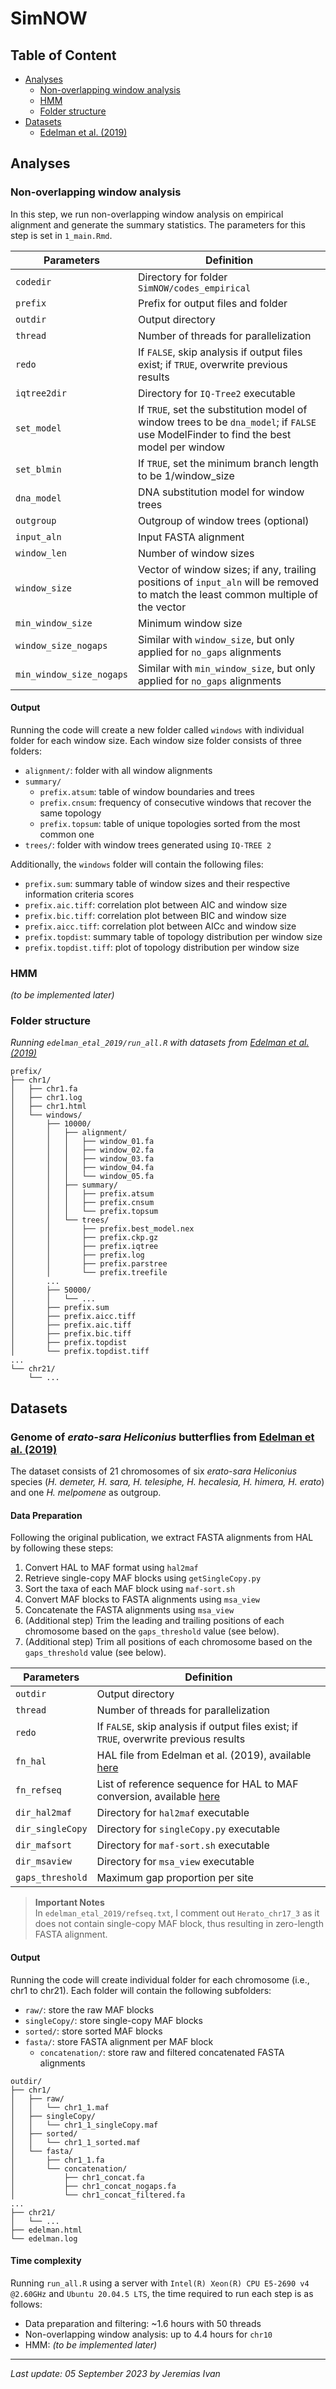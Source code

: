 # SimNOW

## Table of Content
- <a href="#analyses">Analyses</a>
    - <a href="#now">Non-overlapping window analysis</a>
    - <a href="#hmm">HMM</a>
    - <a href="#foldstr">Folder structure</a>
- <a href="#datasets">Datasets</a>
    - <a href="#edelman">Edelman et al. (2019)</a>

## <a id="analyses">Analyses</a>

### <a id="now">Non-overlapping window analysis</a>
In this step, we run non-overlapping window analysis on empirical alignment and generate the summary statistics. The parameters for this step is set in `1_main.Rmd`.

| Parameters               | Definition                                                                                                                            |
| ------------------------ | ------------------------------------------------------------------------------------------------------------------------------------- |
| `codedir`                | Directory for folder `SimNOW/codes_empirical`                                                                                         |
| `prefix`                 | Prefix for output files and folder                                                                                                    | 
| `outdir`                 | Output directory                                                                                                                      |
| `thread`                 | Number of threads for parallelization                                                                                                 |
| `redo`                   | If `FALSE`, skip analysis if output files exist; if `TRUE`, overwrite previous results                                                |
| `iqtree2dir`             | Directory for `IQ-Tree2` executable                                                                                                   |
| `set_model`              | If `TRUE`, set the substitution model of window trees to be `dna_model`; if `FALSE` use ModelFinder to find the best model per window |
| `set_blmin`              | If `TRUE`, set the minimum branch length to be 1/window_size                                                                          |
| `dna_model`              | DNA substitution model for window trees                                                                                               |
| `outgroup`               | Outgroup of window trees (optional)                                                                                                   |
| `input_aln`              | Input FASTA alignment                                                                                                                 |
| `window_len`             | Number of window sizes                                                                                                                |
| `window_size`            | Vector of window sizes; if any, trailing positions of `input_aln` will be removed to match the least common multiple of the vector    |
| `min_window_size`        | Minimum window size                                                                                                                   |
| `window_size_nogaps`     | Similar with `window_size`, but only applied for `no_gaps` alignments                                                                 |
| `min_window_size_nogaps` | Similar with `min_window_size`, but only applied for `no_gaps` alignments                                                             |

#### Output
Running the code will create a new folder called `windows` with individual folder for each window size. Each window size folder consists of three folders:
- `alignment/`: folder with all window alignments
- `summary/`
    - `prefix.atsum`: table of window boundaries and trees
    - `prefix.cnsum`: frequency of consecutive windows that recover the same topology
    - `prefix.topsum`: table of unique topologies sorted from the most common one
- `trees/`: folder with window trees generated using `IQ-TREE 2`

Additionally, the `windows` folder will contain the following files:
- `prefix.sum`: summary table of window sizes and their respective information criteria scores
- `prefix.aic.tiff`: correlation plot between AIC and window size
- `prefix.bic.tiff`: correlation plot between BIC and window size
- `prefix.aicc.tiff`: correlation plot between AICc and window size
- `prefix.topdist`: summary table of topology distribution per window size
- `prefix.topdist.tiff`: plot of topology distribution per window size

### <a id="hmm">HMM</a>
*(to be implemented later)*

### <a id="foldstr">Folder structure</a>
*Running `edelman_etal_2019/run_all.R` with datasets from <a href="#edelman">Edelman et al. (2019)</a>*
```
prefix/
├── chr1/
│   ├── chr1.fa
│   ├── chr1.log
│   ├── chr1.html
│   └── windows/
│       ├── 10000/
│       │   ├── alignment/
│       │   │   ├── window_01.fa
│       │   │   ├── window_02.fa
│       │   │   ├── window_03.fa
│       │   │   ├── window_04.fa
│       │   │   └── window_05.fa
│       │   ├── summary/
│       │   │   ├── prefix.atsum
│       │   │   ├── prefix.cnsum
│       │   │   └── prefix.topsum
│       │   └── trees/
│       │       ├── prefix.best_model.nex
│       │       ├── prefix.ckp.gz
│       │       ├── prefix.iqtree
│       │       ├── prefix.log
│       │       ├── prefix.parstree
│       │       └── prefix.treefile
│       ...
│       ├── 50000/
│       │   └── ...
│       ├── prefix.sum
│       ├── prefix.aicc.tiff
│       ├── prefix.aic.tiff
│       ├── prefix.bic.tiff
│       ├── prefix.topdist
│       └── prefix.topdist.tiff
...
└── chr21/
    └── ...
```

## <a id="datasets">Datasets</a>

### <a id="edelman">Genome of *erato-sara Heliconius* butterflies from <a href="https://doi.org/10.1126/science.aaw2090">Edelman et al. (2019)</a></a>
The dataset consists of 21 chromosomes of six *erato-sara Heliconius* species (*H. demeter, H. sara, H. telesiphe, H. hecalesia, H. himera, H. erato*) and one *H. melpomene* as outgroup.

#### Data Preparation
Following the original publication, we extract FASTA alignments from HAL by following these steps:
1. Convert HAL to MAF format using `hal2maf`
2. Retrieve single-copy MAF blocks using `getSingleCopy.py`
3. Sort the taxa of each MAF block using `maf-sort.sh`
4. Convert MAF blocks to FASTA alignments using `msa_view`
5. Concatenate the FASTA alignments using `msa_view`
6. (Additional step) Trim the leading and trailing positions of each chromosome based on the `gaps_threshold` value (see below).
7. (Additional step) Trim all positions of each chromosome based on the `gaps_threshold` value (see below).

| Parameters       | Definition                                                                                                      |
| ---------------- | --------------------------------------------------------------------------------------------------------------- |
| `outdir`         | Output directory                                                                                                |
| `thread`         | Number of threads for parallelization                                                                           |
| `redo`           | If `FALSE`, skip analysis if output files exist; if `TRUE`, overwrite previous results                          |
| `fn_hal`         | HAL file from Edelman et al. (2019), available <a href="https://doi.org/10.5061/dryad.b7bj832">here</a>         |
| `fn_refseq`      | List of reference sequence for HAL to MAF conversion, available <a href="edelman_etal_2019/refseq.txt">here</a> |
| `dir_hal2maf`    | Directory for `hal2maf` executable                                                                              |
| `dir_singleCopy` | Directory for `singleCopy.py` executable                                                                        |
| `dir_mafsort`    | Directory for `maf-sort.sh` executable                                                                          |
| `dir_msaview`    | Directory for `msa_view` executable                                                                             |
| `gaps_threshold` | Maximum gap proportion per site                                                                                 |

> **Important Notes** <br>
In `edelman_etal_2019/refseq.txt`, I comment out `Herato_chr17_3` as it does not contain single-copy MAF block, thus resulting in zero-length FASTA alignment.

#### Output
Running the code will create individual folder for each chromosome (i.e., chr1 to chr21). Each folder will contain the following subfolders:
- `raw/`: store the raw MAF blocks
- `singleCopy/`: store single-copy MAF blocks
- `sorted/`: store sorted MAF blocks
- `fasta/`: store FASTA alignment per MAF block
    - `concatenation/`: store raw and filtered concatenated FASTA alignments

```
outdir/
├── chr1/
│   ├── raw/
│   │   └── chr1_1.maf
│   ├── singleCopy/
│   │   └── chr1_1_singleCopy.maf
│   ├── sorted/
│   │   └── chr1_1_sorted.maf
│   └── fasta/
│       ├── chr1_1.fa
│       └── concatenation/
│           ├── chr1_concat.fa
│           ├── chr1_concat_nogaps.fa
│           └── chr1_concat_filtered.fa
...
├── chr21/
│   └── ...
├── edelman.html
└── edelman.log 
```

#### Time complexity
Running `run_all.R` using a server with `Intel(R) Xeon(R) CPU E5-2690 v4 @2.60GHz` and `Ubuntu 20.04.5 LTS`, the time required to run each step is as follows:
- Data preparation and filtering: ~1.6 hours with 50 threads
- Non-overlapping window analysis: up to 4.4 hours for `chr10`
- HMM: *(to be implemented later)*

---
*Last update: 05 September 2023 by Jeremias Ivan*